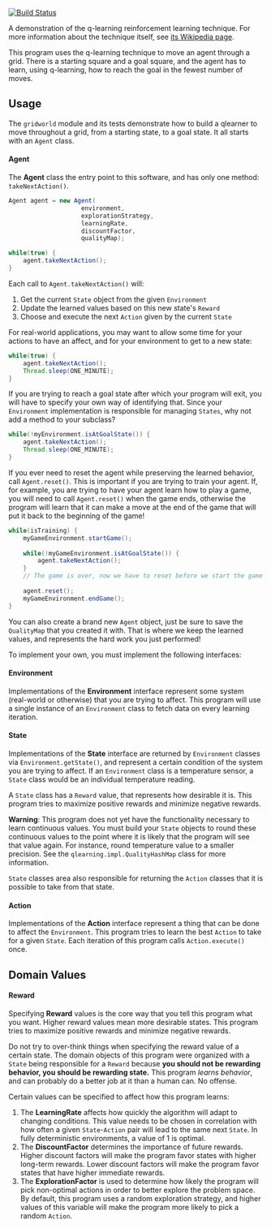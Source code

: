 [![Build Status](https://travis-ci.org/Cantido/qlearner.svg?branch=master)](https://travis-ci.org/Cantido/qlearner)

A demonstration of the q-learning reinforcement learning technique. For more
information about the technique itself, see [its Wikipedia page][wiki].

This program uses the q-learning technique to move an agent through a grid.
There is a starting square and a goal square, and the agent has to
learn, using q-learning, how to reach the goal in the fewest number of moves.

[wiki]: https://en.wikipedia.org/wiki/Q_learning "Q-learning - Wikipedia, the free encycopedia"

Usage
-----

The `gridworld` module and its tests demonstrate how to build a qlearner to
move throughout a grid, from a starting state, to a goal state. It all starts
with an `Agent` class.

#### Agent

The **Agent** class the entry point to this software, and has only one method: `takeNextAction()`.

```java
Agent agent = new Agent(
                    environment,
                    explorationStrategy,
                    learningRate,
                    discountFactor,
                    qualityMap);

while(true) {
    agent.takeNextAction();
}
```

Each call to `Agent.takeNextAction()` will:

1. Get the current `State` object from the given `Environment`
2. Update the learned values based on this new state's `Reward` 
4. Choose and execute the next `Action` given by the current `State`

For real-world applications, you may want to allow some time for your actions to have an affect, and for your
environment to get to a new state:

```java
while(true) {
    agent.takeNextAction();
    Thread.sleep(ONE_MINUTE);
}
```

If you are trying to reach a goal state after which your program will exit, you will have to specify your own way of
identifying that. Since your `Environment` implementation is responsible for managing `States`, why not add
a method to your subclass?

```java
while(!myEnvironment.isAtGoalState()) {
    agent.takeNextAction();
    Thread.sleep(ONE_MINUTE);
}
```

If you ever need to reset the agent while preserving the learned behavior, call `Agent.reset()`. This is important
if you are trying to train your agent. If, for example, you are trying to have your agent learn how to play a game, you
will need to call `Agent.reset()` when the game ends, otherwise the program will learn that it can make a move at
the end of the game that will put it back to the beginning of the game!

```java
while(isTraining) {
    myGameEnvironment.startGame();
    
    while(!myGameEnvironment.isAtGoalState()) {
        agent.takeNextAction();
    }
    // The game is over, now we have to reset before we start the game again
    
    agent.reset();
    myGameEnvironment.endGame();
}
```

You can also create a brand new `Agent` object, just be sure to save the `QualityMap` that you created it with.
That is where we keep the learned values, and represents the hard work you just performed!

To implement your own, you must implement the following interfaces:

#### Environment

Implementations of the **Environment** interface represent some system (real-world or otherwise) that you are
trying to affect. This program will use a single instance of an `Environment` class to fetch data on every
learning iteration.

#### State

Implementations of the **State** interface are returned by `Environment` classes via
`Environment.getState()`, and represent a certain condition of the system you are trying to affect. If an
`Environment` class is a temperature sensor, a `State` class would be an individual temperature reading.

A `State` class has a `Reward` value, that represents how desirable it is. This program tries to maximize positive
rewards and minimize negative rewards.

**Warning**: This program does not yet have the functionality necessary to learn continuous values. You must build your
`State` objects to round these continuous values to the point where it is likely that the program will see that
value again. For instance, round temperature value to a smaller precision. See the
`qlearning.impl.QualityHashMap` class for more information.

`State` classes area also responsible for returning the `Action` classes that it is possible to take from that
state.

#### Action

Implementations of the **Action** interface represent a thing that can be done to affect the `Environment`. This
program tries to learn the best `Action` to take for a given `State`. Each iteration of this program calls
`Action.execute()` once.

Domain Values
-------------

#### Reward

Specifying **Reward** values is the core way that you tell this program what you want. Higher reward values
mean more desirable states. This program tries to maximize positive rewards and minimize negative rewards.

Do not try to over-think things when specifying the reward value of a certain state. The domain objects of
this program were organized with a `State` being responsible for a `Reward` because
**you should not be rewarding behavior, you should be rewarding state.** This program *learns behavior*, and
can probably do a better job at it than a human can. No offense.

Certain values can be specified to affect how this program learns:

1. The **LearningRate** affects how quickly the algorithm will adapt to changing conditions. This value needs to
be chosen in correlation with how often a given `State`-`Action` pair will lead to the same next `State`. In
fully deterministic environments, a value of 1 is optimal.
2. The **DiscountFactor** determines the importance of future rewards. Higher discount factors will make the program
favor states with higher long-term rewards. Lower discount factors will make the program favor states that have higher
immediate rewards.
3. The **ExplorationFactor** is used to determine how likely the program will pick non-optimal actions in order to
better explore the problem space. By default, this program uses a random exploration strategy, and higher values of
this variable will make the program more likely to pick a random `Action`.
